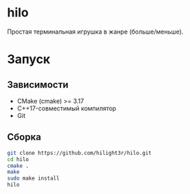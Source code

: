 # hilo

Простая терминальная игрушка в жанре (больше/меньше).

# Запуск

## Зависимости

- СMake (cmake) >= 3.17
- C++17-совместимый компилятор
- Git

## Сборка

```bash
git clone https://github.com/hilight3r/hilo.git
cd hilo
cmake .
make
sudo make install
hilo
```
